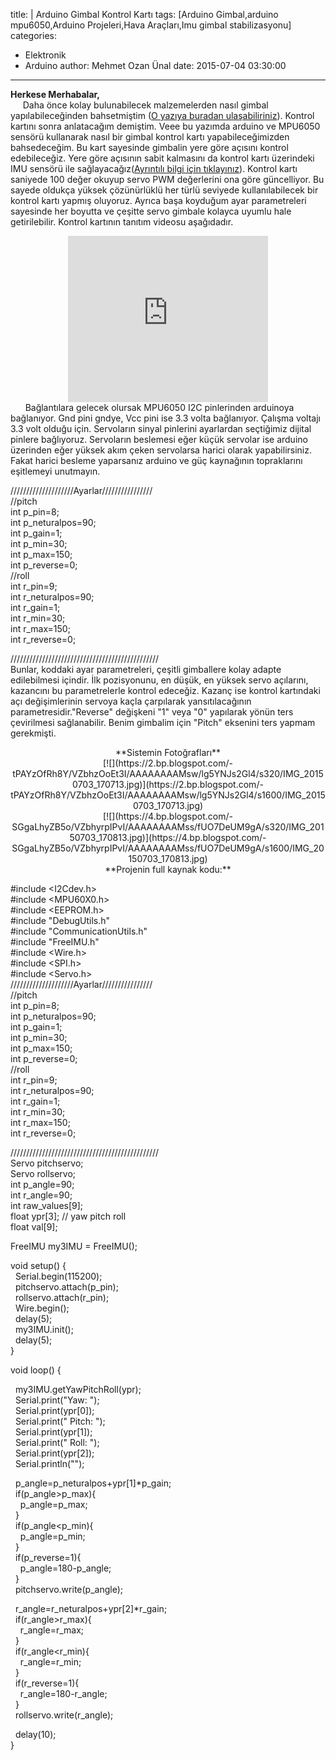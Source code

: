 title: |
	Arduino Gimbal Kontrol Kartı
tags: [Arduino Gimbal,arduino mpu6050,Arduino Projeleri,Hava Araçları,Imu gimbal stabilizasyonu]
categories:
  - Elektronik
  - Arduino
author: Mehmet Ozan Ünal
date: 2015-07-04 03:30:00
---

**Herkese Merhabalar,**  
     Daha önce kolay bulunabilecek malzemelerden nasıl gimbal yapılabileceğinden bahsetmiştim ([O yazıya buradan ulaşabiliriniz](https://mozanunal.blogspot.com.tr/2015/06/2-eksenli-servo-gimbal-yapm.html)). Kontrol kartını sonra anlatacağım demiştim. Veee bu yazımda arduino ve MPU6050 sensörü kullanarak nasıl bir gimbal kontrol kartı yapabileceğimizden bahsedeceğim. Bu kart sayesinde gimbalin yere göre açısını kontrol edebileceğiz. Yere göre açısının sabit kalmasını da kontrol kartı üzerindeki IMU sensörü ile sağlayacağız([Ayrıntılı bilgi için tıklayınız](https://mozanunal.blogspot.com.tr/2014/11/imu-aclarnn-3-boyutlu-olarak.html)). Kontrol kartı saniyede 100 değer okuyup servo PWM değerlerini ona göre güncelliyor. Bu sayede oldukça yüksek çözünürlüklü her türlü seviyede kullanılabilecek bir kontrol kartı yapmış oluyoruz. Ayrıca başa koyduğum ayar parametreleri sayesinde her boyutta ve çeşitte servo gimbale kolayca uyumlu hale getirilebilir. Kontrol kartının tanıtım videosu aşağıdadır.  

<div class="separator" style="clear: both; text-align: center;"><iframe allowfullscreen="" class="YOUTUBE-iframe-video" data-thumbnail-src="https://i.ytimg.com/s_vi/MnfJcTREYPo/default.jpg?sqp=CPSu3KwF&amp;rs=AOn4CLDzz10bna-4pjdEvnk6cjxNblSg4w" frameborder="0" height="266" src="https://www.youtube.com/embed/MnfJcTREYPo?feature=player_embedded" width="320"></iframe></div>

<!-- more -->      Bağlantılara gelecek olursak MPU6050 I2C pinlerinden arduinoya bağlanıyor. Gnd pini gndye, Vcc pini ise 3.3 volta bağlanıyor. Çalışma voltajı 3.3 volt olduğu için. Servoların sinyal pinlerini ayarlardan seçtiğimiz dijital pinlere bağlıyoruz. Servoların beslemesi eğer küçük servolar ise arduino üzerinden eğer yüksek akım çeken servolarsa harici olarak yapabilirsiniz. Fakat harici besleme yaparsanız arduino ve güç kaynağının topraklarını eşitlemeyi unutmayın.  

////////////////////Ayarlar////////////////  
//pitch  
int p_pin=8;  
int p_neturalpos=90;  
int p_gain=1;  
int p_min=30;  
int p_max=150;  
int p_reverse=0;  
//roll  
int r_pin=9;  
int r_neturalpos=90;  
int r_gain=1;  
int r_min=30;  
int r_max=150;  
int r_reverse=0;  

///////////////////////////////////////////////  
Bunlar, koddaki ayar parametreleri, çeşitli gimballere kolay adapte edilebilmesi içindir. İlk pozisyonunu, en düşük, en yüksek servo açılarını, kazancını bu parametrelerle kontrol edeceğiz. Kazanç ise kontrol kartındaki açı değişimlerinin servoya kaçla çarpılarak yansıtılacağının parametresidir."Reverse" değişkeni "1" veya "0" yapılarak yönün ters çevirilmesi sağlanabilir. Benim gimbalim için "Pitch" eksenini ters yapmam gerekmişti.  

<div style="text-align: center;">**Sistemin Fotoğrafları**</div>

<div class="separator" style="clear: both; text-align: center;">[![](https://2.bp.blogspot.com/-tPAYzOfRh8Y/VZbhzOoEt3I/AAAAAAAAMsw/lg5YNJs2Gl4/s320/IMG_20150703_170713.jpg)](https://2.bp.blogspot.com/-tPAYzOfRh8Y/VZbhzOoEt3I/AAAAAAAAMsw/lg5YNJs2Gl4/s1600/IMG_20150703_170713.jpg)</div>

<div class="separator" style="clear: both; text-align: center;">[![](https://4.bp.blogspot.com/-SGgaLhyZB5o/VZbhyrpIPvI/AAAAAAAAMss/fUO7DeUM9gA/s320/IMG_20150703_170813.jpg)](https://4.bp.blogspot.com/-SGgaLhyZB5o/VZbhyrpIPvI/AAAAAAAAMss/fUO7DeUM9gA/s1600/IMG_20150703_170813.jpg)</div>

<div class="separator" style="clear: both; text-align: center;">**Projenin full kaynak kodu:**</div>

#include <I2Cdev.h>  
#include <MPU60X0.h>  
#include <EEPROM.h>  
#include "DebugUtils.h"  
#include "CommunicationUtils.h"  
#include "FreeIMU.h"  
#include <Wire.h>  
#include <SPI.h>  
#include <Servo.h>  
////////////////////Ayarlar////////////////  
//pitch  
int p_pin=8;  
int p_neturalpos=90;  
int p_gain=1;  
int p_min=30;  
int p_max=150;  
int p_reverse=0;  
//roll  
int r_pin=9;  
int r_neturalpos=90;  
int r_gain=1;  
int r_min=30;  
int r_max=150;  
int r_reverse=0;  

///////////////////////////////////////////////  
Servo pitchservo;  
Servo rollservo;  
int p_angle=90;  
int r_angle=90;  
int raw_values[9];  
float ypr[3]; // yaw pitch roll  
float val[9];  

FreeIMU my3IMU = FreeIMU();  

void setup() {  
  Serial.begin(115200);  
  pitchservo.attach(p_pin);  
  rollservo.attach(r_pin);  
  Wire.begin();  
  delay(5);  
  my3IMU.init();  
  delay(5);  
}  

void loop() {  

  my3IMU.getYawPitchRoll(ypr);  
  Serial.print("Yaw: ");  
  Serial.print(ypr[0]);  
  Serial.print(" Pitch: ");  
  Serial.print(ypr[1]);  
  Serial.print(" Roll: ");  
  Serial.print(ypr[2]);  
  Serial.println("");  

  p_angle=p_neturalpos+ypr[1]*p_gain;  
  if(p_angle>p_max){  
    p_angle=p_max;  
  }  
  if(p_angle<p_min){  
    p_angle=p_min;  
  }  
  if(p_reverse=1){  
    p_angle=180-p_angle;  
  }  
  pitchservo.write(p_angle);  

  r_angle=r_neturalpos+ypr[2]*r_gain;  
  if(r_angle>r_max){  
    r_angle=r_max;  
  }  
  if(r_angle<r_min){  
    r_angle=r_min;  
  }  
  if(r_reverse=1){  
    r_angle=180-r_angle;  
  }  
  rollservo.write(r_angle);  

  delay(10);  
}